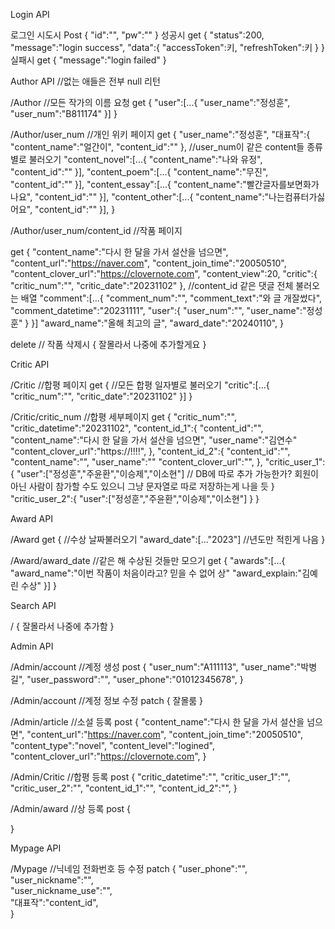 Login API

로그인 시도시
Post
{
    "id":"",
    "pw":""
}
성공시 get
{
    "status":200,
    "message":"login success",
    "data":{
        "accessToken":키,
        "refreshToken":키
    }
}
실패시 get
{
    "message":"login failed"
}

Author API //없는 애들은 전부 null 리턴

/Author //모든 작가의 이름 요청
get
{
    "user":[...{
        "user_name":"정성훈",
        "user_num":"B811174"
        }]
}

/Author/user_num //개인 위키 페이지
get
{
    "user_name":"정성훈",
    "대표작":{
        "content_name":"얼간이",
        "content_id":""
    },
    //user_num이 같은 content들 종류별로 불러오기
    "content_novel":[...{
        "content_name":"나와 유정",
        "content_id":""
        }],
    "content_poem":[...{
        "content_name":"무진",
        "content_id":""
        }],
    "content_essay":[...{
        "content_name":"빨간글자를보면화가나요",
        "content_id":""
        }],
    "content_other":[...{
        "content_name":"나는컴퓨터가싫어요",
        "content_id":""
        }],
}

/Author/user_num/content_id //작품 페이지

get
{
    "content_name":"다시 한 달을 가서 설산을 넘으면",
    "content_url":"https://naver.com",
    "content_join_time":"20050510",
    "content_clover_url":"https://clovernote.com",
    "content_view":20,
    "critic":{
        "critic_num":"",
        "critic_date":"20231102"
        }, 
        //content_id 같은 댓글 전체 불러오는 배열
    "comment":[...{ 
        "comment_num":"",
        "comment_text":"와 글 개잘썼다",
        "comment_datetime":"20231111",
        "user":{
            "user_num":"",
            "user_name":"정성훈"
        }
    }]
    "award_name":"올해 최고의 글",
    "award_date":"20240110",
}

delete // 작품 삭제시
{
    잘몰라서 나중에 추가할게요
}

Critic API

/Critic //합평 페이지
get
{
    //모든 합평 일자별로 불러오기
    "critic":[...{
        "critic_num":"",
        "critic_date":"20231102"
    }]
}

/Critic/critic_num //합평 세부페이지
get
{
    "critic_num":"",
    "critic_datetime":"20231102",
    "content_id_1":{
        "content_id":"",
        "content_name":"다시 한 달을 가서 설산을 넘으면",
        "user_name":"김연수"
        "content_clover_url":"https://!!!!",
    },
     "content_id_2":{
        "content_id":"",
        "content_name":"",
        "user_name":""
        "content_clover_url":"",
    },
    "critic_user_1":{
        "user":["정성훈","주윤환","이승제","이소현"] 
        // DB에 따로 추가 가능한가? 회원이 아닌 사람이 참가할 수도 있으니 그냥 문자열로 따로 저장하는게 나을 듯
    }
    "critic_user_2":{
        "user":["정성훈","주윤환","이승제","이소현"]
    }
}

Award API

/Award 
get
{
    //수상 날짜불러오기
    "award_date":[..."2023"] //년도만 적힌게 나음
}

/Award/award_date //같은 해 수상된 것들만 모으기
get
{
    "awards":[...{
        "award_name":"이번 작품이 처음이라고? 믿을 수 없어 상"
        "award_explain:"김예린 수상"
    }]
}

Search API

/
{
    잘몰라서 나중에 추가함
}

Admin API

/Admin/account //계정 생성
post
{
    "user_num":"A111113",
    "user_name":"박병길",
    "user_password":"",
    "user_phone":"01012345678",
}

/Admin/account //계정 정보 수정
patch
{
    잘몰룸
}

/Admin/article //소설 등록
post
{
    "content_name":"다시 한 달을 가서 설산을 넘으면",
    "content_url":"https://naver.com",
    "content_join_time":"20050510",
    "content_type":"novel",
    "content_level":"logined",
    "content_clover_url":"https://clovernote.com",
}

/Admin/Critic //합평 등록
post
{
    "critic_datetime":"",
    "critic_user_1":"",
    "critic_user_2":"",
    "content_id_1":"",
    "content_id_2":"",
}

/Admin/award //상 등록
post
{

}


Mypage API

/Mypage //닉네임 전화번호 등 수정
patch
{
 "user_phone":"",   
 "user_nickname":"",   
 "user_nickname_use":"",   
 "대표작":"content_id",   
}

